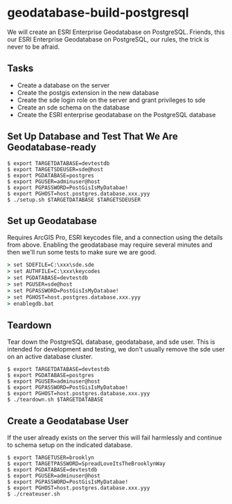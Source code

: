 # geodatabase-build-postgresql

We will create an ESRI Enterprise Geodatabase on PostgreSQL. Friends, this our ESRI Enterprise Geodatabase on PostgreSQL, our rules, the trick is never to be afraid.

## Tasks

* Create a database on the server
* Create the postgis extension in the new database
* Create the sde login role on the server and grant privileges to sde
* Create an sde schema on the database
* Create the ESRI enterprise geodatabase on the PostgreSQL database

## Set Up Database and Test That We Are Geodatabase-ready

```shell
$ export TARGETDATABASE=devtestdb
$ export TARGETSDEUSER=sde@host
$ export PGDATABASE=postgres
$ export PGUSER=adminuser@host
$ export PGPASSWORD=PostGisIsMyDatabae!
$ export PGHOST=host.postgres.database.xxx.yyy
$ ./setup.sh $TARGETDATABASE $TARGETSDEUSER
```

## Set up Geodatabase

Requires ArcGIS Pro, ESRI keycodes file, and a connection using the details from above. Enabling the geodatabase may require several minutes
and then we'll run some tests to make sure we are good.

```bat
> set SDEFILE=C:\xxx\sde.sde
> set AUTHFILE=C:\xxx\keycodes
> set PGDATABASE=devtestdb
> set PGUSER=sde@host
> set PGPASSWORD=PostGisIsMyDatabae!
> set PGHOST=host.postgres.database.xxx.yyy
> enablegdb.bat
```

## Teardown

Tear down the PostgreSQL database, geodatabase, and sde user. This is intended for development and testing, we don't usually remove the sde user on an active database cluster.

```shell
$ export TARGETDATABASE=devtestdb
$ export PGDATABASE=postgres
$ export PGUSER=adminuser@host
$ export PGPASSWORD=PostGisIsMyDatabae!
$ export PGHOST=host.postgres.database.xxx.yyy
$ ./teardown.sh $TARGETDATABASE
```

## Create a Geodatabase User

If the user already exists on the server this will fail harmlessly and continue to schema setup on the indicated database.

```shell
$ export TARGETUSER=brooklyn
$ export TARGETPASSWORD=SpreadLoveItsTheBrooklynWay
$ export PGDATABASE=devtestdb
$ export PGUSER=adminuser@host
$ export PGPASSWORD=PostGisIsMyDatabae!
$ export PGHOST=host.postgres.database.xxx.yyy
$ ./createuser.sh 
```